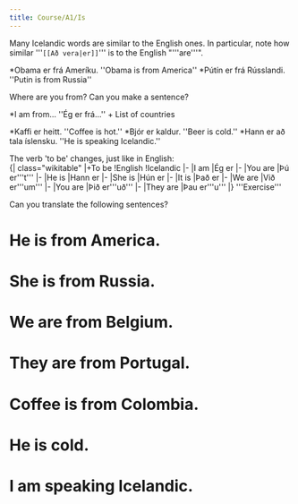 ```yaml
---
title: Course/A1/Is
---
```


Many Icelandic words are similar to the English ones. In particular, note how similar '''`[[Að vera|er]]`''' is to the English "'''are'''".

*Obama er frá Ameríku. ''Obama is from America''
*Pútín er frá Rússlandi. ''Putin is from Russia''

Where are you from? Can you make a sentence?

*I am from... ''Ég er frá...'' + List of countries

*Kaffi er heitt. ''Coffee is hot.''
*Bjór er kaldur. ''Beer is cold.''
*Hann er að tala íslensku. ''He is speaking Icelandic.''

The verb 'to be' changes, just like in English:
<br />
{| class="wikitable"
|+To be
!English
!Icelandic
|-
|I am
|Ég er
|-
|You are
|Þú er'''t'''
|-
|He is
|Hann er
|-
|She is
|Hún er
|-
|It is
|Það er
|-
|We are
|Við er'''um'''
|-
|You are
|Þið er'''uð'''
|-
|They are
|Þau er'''u'''
|}
'''Exercise'''

Can you translate the following sentences?

# He is from America.
# She is from Russia.
# We are from Belgium.
# They are from Portugal.
# Coffee is from Colombia.
# He is cold.
# I am speaking Icelandic.